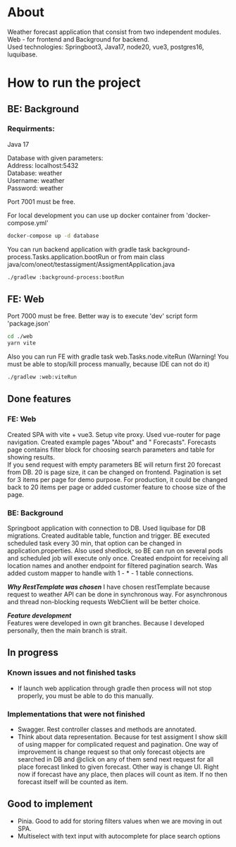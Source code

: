 # About

Weather forecast application that consist from two independent modules. Web - for frontend and Background for backend.  
Used technologies: Springboot3, Java17, node20, vue3, postgres16, luquibase.

# How to run the project

## BE: Background

### Requirments:

Java 17

Database with given parameters:  
Address: localhost:5432  
Database: weather  
Username: weather   
Password: weather

Port 7001 must be free.

For local development you can use up docker container from 'docker-compose.yml'

```bash
docker-compose up -d database
```

You can run backend application with gradle task background-process.Tasks.application.bootRun or from main class
java/com/oneot/testassigment/AssigmentApplication.java

```bash
./gradlew :background-process:bootRun
```

## FE: Web

Port 7000 must be free.
Better way is to execute 'dev' script form 'package.json'

```bash
cd ./web
yarn vite
```

Also you can run FE with gradle task web.Tasks.node.viteRun (Warning! You must be able to stop/kill process manually,
because IDE can not do it)
```bash
./gradlew :web:viteRun
```

## Done features

### FE: Web

Created SPA with vite + vue3. Setup vite proxy. Used vue-router for page navigation. Created example pages "About" and "
Forecasts". Forecasts page contains filter block for choosing search parameters and table for showing results.  
If you send request with empty parameters BE will return first 20 forecast from DB. 20 is page size, it can be changed
on frontend. Pagination is set for 3 items per page for demo purpose. For production, it could be changed back to 20
items per page or added customer feature to choose size of the page.

### BE: Background

Springboot application with connection to DB. Used liquibase for DB migrations. Created auditable table, function and
trigger. BE executed scheduled task every 30 min, that option can be changed in application.properties. Also used
shedlock, so BE can run on several pods and scheduled job will execute only once. Created endpoint for receiving all
location names and another endpoint for filtered pagination search. Was added custom mapper to handle with 1 - * - 1
table connections.

**_Why RestTemplate was chosen_**
I have chosen restTemplate because request to weather API can be done in synchronous way. For asynchronous and thread
non-blocking requests WebClient will be better choice.

**_Feature development_**  
Features were developed in own git branches. Because I developed personally, then the main branch is strait.

## In progress

### Known issues and not finished tasks

- If launch web application through gradle then process will not stop properly, you must be able to do this manually.


### Implementations that were not finished

- Swagger. Rest controller classes and methods are annotated.
- Think about data representation. Because for test assigment I show skill of using mapper for complicated request and
  pagination. One way of improvement is change request so that only forecast objects are searched in DB and @click on
  any of them send next request for all place forecast linked to given forecast. Other way is change UI. Right now if
  forecast have any place, then places will count as item. If no then forecast itself will be counted as item.

## Good to implement

- Pinia. Good to add for storing filters values when we are moving in out SPA.
- Multiselect with text input with autocomplete for place search options 